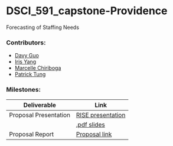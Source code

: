 # DSCI_591_capstone-Providence

Forecasting of Staffing Needs

### Contributors:
- [Davy Guo](https://github.com/DavyGuo)
- [Iris Yang](https://github.com/lyiris22)
- [Marcelle Chiriboga](https://github.com/mchiriboga)
- [Patrick Tung](https://github.com/tungpatrick)

### Milestones:
 |Deliverable|Link|
 |---|---|
 |Proposal Presentation|[RISE presentation](https://github.com/UBC-MDS/DSCI_591_capstone-Providence/blob/master/doc/Proposal_Presentation.ipynb)|
 ||[.pdf slides](https://github.com/UBC-MDS/DSCI_591_capstone-Providence/blob/master/doc/Proposal_Presentation.pdf)|
 | Proposal Report |[Proposal link](https://github.com/UBC-MDS/DSCI_591_capstone-Providence/blob/master/doc/proposal.pdf)|
